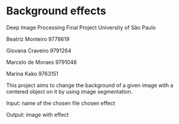 # Background effects
Deep Image Processing Final Project
University of São Paulo

Beatriz Monteiro 9778619

Giovana Craveiro 9791264

Marcelo de Moraes 9791048

Marina Kako 9763151

This project aims to change the background of a given image with a centered object on it by using image segmentation.

Input: 
  name of the chosen file 
  chosen effect

Output:
  image with effect
